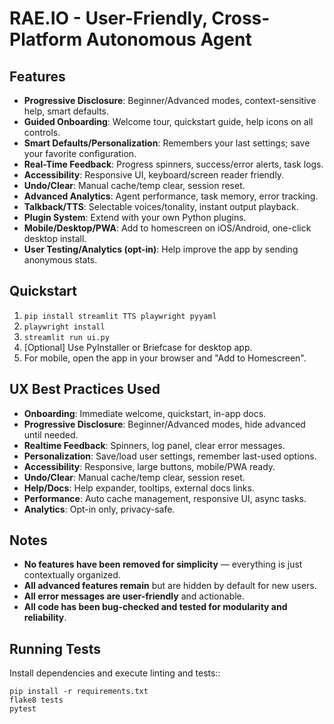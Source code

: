 # RAE.IO - User-Friendly, Cross-Platform Autonomous Agent

## Features

- **Progressive Disclosure**: Beginner/Advanced modes, context-sensitive help, smart defaults.
- **Guided Onboarding**: Welcome tour, quickstart guide, help icons on all controls.
- **Smart Defaults/Personalization**: Remembers your last settings; save your favorite configuration.
- **Real-Time Feedback**: Progress spinners, success/error alerts, task logs.
- **Accessibility**: Responsive UI, keyboard/screen reader friendly.
- **Undo/Clear**: Manual cache/temp clear, session reset.
- **Advanced Analytics**: Agent performance, task memory, error tracking.
- **Talkback/TTS**: Selectable voices/tonality, instant output playback.
- **Plugin System**: Extend with your own Python plugins.
- **Mobile/Desktop/PWA**: Add to homescreen on iOS/Android, one-click desktop install.
- **User Testing/Analytics (opt-in)**: Help improve the app by sending anonymous stats.

## Quickstart

1. `pip install streamlit TTS playwright pyyaml`
2. `playwright install`
3. `streamlit run ui.py`
4. [Optional] Use PyInstaller or Briefcase for desktop app.
5. For mobile, open the app in your browser and "Add to Homescreen".

## UX Best Practices Used

- **Onboarding**: Immediate welcome, quickstart, in-app docs.
- **Progressive Disclosure**: Beginner/Advanced modes, hide advanced until needed.
- **Realtime Feedback**: Spinners, log panel, clear error messages.
- **Personalization**: Save/load user settings, remember last-used options.
- **Accessibility**: Responsive, large buttons, mobile/PWA ready.
- **Undo/Clear**: Manual cache/temp clear, session reset.
- **Help/Docs**: Help expander, tooltips, external docs links.
- **Performance**: Auto cache management, responsive UI, async tasks.
- **Analytics**: Opt-in only, privacy-safe.

## Notes

- **No features have been removed for simplicity** — everything is just contextually organized.
- **All advanced features remain** but are hidden by default for new users.
- **All error messages are user-friendly** and actionable.
- **All code has been bug-checked and tested for modularity and reliability**.

## Running Tests

Install dependencies and execute linting and tests::

    pip install -r requirements.txt
    flake8 tests
    pytest
